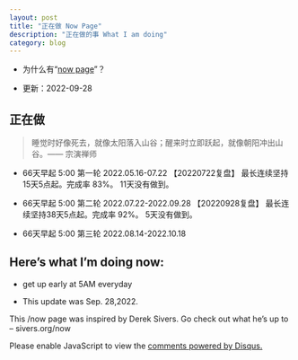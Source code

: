 ```yaml
---
layout: post
title: "正在做 Now Page"
description: "正在做的事 What I am doing"
category: blog
---
```



- 为什么有“[now page](http://nownownow.com/about)”？


- 更新：2022-09-28


## 正在做

> 睡觉时好像死去，就像太阳落入山谷；醒来时立即跃起，就像朝阳冲出山谷。—— 宗演禅师

-  66天早起 5:00  第一轮 2022.05.16-07.22 【20220722复盘】  最长连续坚持15天5点起。完成率 83%。 11天没有做到。

-  66天早起 5:00  第二轮 2022.07.22-2022.09.28 【20220928复盘】  最长连续坚持38天5点起。完成率 92%。 5天没有做到。

-  66天早起 5:00  第三轮 2022.08.14-2022.10.18



## Here’s what I’m doing now:

- get up early at 5AM everyday





- This update was Sep. 28,2022.

This /now page was inspired by Derek Sivers. Go check out what he’s up to – sivers.org/now 


<div id="disqus_thread"></div>
<script>

/**
*  RECOMMENDED CONFIGURATION VARIABLES: EDIT AND UNCOMMENT THE SECTION BELOW TO INSERT DYNAMIC VALUES FROM YOUR PLATFORM OR CMS.
*  LEARN WHY DEFINING THESE VARIABLES IS IMPORTANT: https://disqus.com/admin/universalcode/#configuration-variables*/
/*
var disqus_config = function () {
this.page.url = https://violettianjie.github.io;  // Replace PAGE_URL with your page's canonical URL variable
this.page.identifier = https://violettianjie.github.io; // Replace PAGE_IDENTIFIER with your page's unique identifier variable
};
*/
(function() { // DON'T EDIT BELOW THIS LINE
var d = document, s = d.createElement('script');
s.src = 'https://https-violettianjie-github-io-1.disqus.com/embed.js';
s.setAttribute('data-timestamp', +new Date());
(d.head || d.body).appendChild(s);
})();
</script>
<noscript>Please enable JavaScript to view the <a href="https://disqus.com/?ref_noscript">comments powered by Disqus.</a></noscript>


